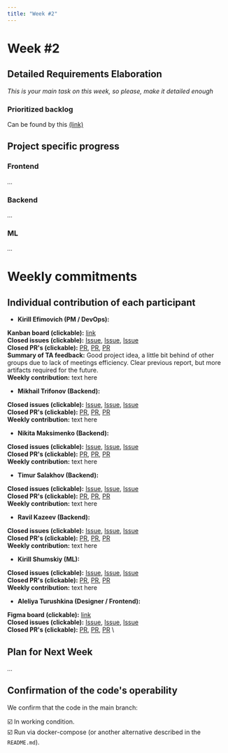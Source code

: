 ```yaml
---
title: "Week #2"
---
```


# **Week #2**

## Detailed Requirements Elaboration

*This is your main task on this week, so please, make it detailed enough*

### Prioritized backlog

Can be found by this [(link)](https://github.com/orgs/IU-Capstone-Project-2025/projects/6/views/1)

## Project specific progress

### Frontend

*...*

### Backend

*...*

### ML

*...*


# Weekly commitments

## Individual contribution of each participant

-  **Kirill Efimovich (PM / DevOps):** 

**Kanban board (clickable):** [link](link) \
**Closed issues (clickable):** [Issue](link), [Issue](link), [Issue](link) \
**Closed PR's (clickable):** [PR](link), [PR](link), [PR](link) \
**Summary of TA feedback:** Good project idea, a little bit behind of other groups due to lack of meetings efficiency. Clear previous report, but more artifacts required for the future. \
**Weekly contribution:** text here
-  **Mikhail Trifonov (Backend):** 

**Closed issues (clickable):** [Issue](link), [Issue](link), [Issue](link) \
**Closed PR's (clickable):** [PR](link), [PR](link), [PR](link) \
**Weekly contribution:** text here
  
-  **Nikita Maksimenko (Backend):** 

**Closed issues (clickable):** [Issue](link), [Issue](link), [Issue](link) \
**Closed PR's (clickable):** [PR](link), [PR](link), [PR](link) \
**Weekly contribution:** text here
-  **Timur Salakhov (Backend):** 

**Closed issues (clickable):** [Issue](link), [Issue](link), [Issue](link) \
**Closed PR's (clickable):** [PR](link), [PR](link), [PR](link) \
**Weekly contribution:** text here
-  **Ravil Kazeev (Backend):** 

**Closed issues (clickable):** [Issue](link), [Issue](link), [Issue](link) \
**Closed PR's (clickable):** [PR](link), [PR](link), [PR](link) \
**Weekly contribution:** text here
-  **Kirill Shumskiy (ML):** 

**Closed issues (clickable):** [Issue](link), [Issue](link), [Issue](link) \
**Closed PR's (clickable):** [PR](link), [PR](link), [PR](link) \
**Weekly contribution:** text here
-  **Aleliya Turushkina (Designer / Frontend):** 

**Figma board (clickable):** [link](link) \
**Closed issues (clickable):** [Issue](link), [Issue](link), [Issue](link) \
**Closed PR's (clickable):** [PR](link), [PR](link), [PR](link) \

## Plan for Next Week

*...*

## Confirmation of the code's operability

We confirm that the code in the main branch:

  ☑️ In working condition. \
  ☑️ Run via docker-compose (or another alternative described in the `README.md`).